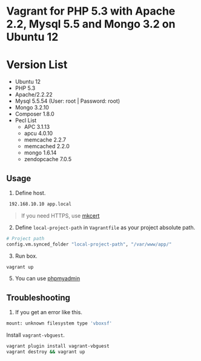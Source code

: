 # Vagrant for PHP 5.3 with Apache 2.2, Mysql 5.5 and Mongo 3.2 on Ubuntu 12

# Version List

- Ubuntu 12
- PHP 5.3
- Apache/2.2.22
- Mysql 5.5.54 (User: root | Password: root)
- Mongo 3.2.10
- Composer 1.8.0 
- Pecl List
  + APC         3.1.13 
  + apcu        4.0.10 
  + memcache    2.2.7  
  + memcached   2.2.0  
  + mongo       1.6.14 
  + zendopcache 7.0.5  

## Usage

1) Define host.

```sh
 192.168.10.10 app.local
```

> If you need HTTPS, use [mkcert](https://github.com/FiloSottile/mkcert)

2) Define `local-project-path` in `Vagrantfile` as your project absolute path.

```sh
# Project path
config.vm.synced_folder "local-project-path", "/var/www/app/"
```

3) Run box.
```sh
vagrant up
```

5) You can use [phpmyadmin](http://app.local/phpmyadmin)

## Troubleshooting

1) If you get an error like this. 

```sh
mount: unknown filesystem type 'vboxsf'
```

Install `vagrant-vbguest`.

```sh
vagrant plugin install vagrant-vbguest
vagrant destroy && vagrant up
```
